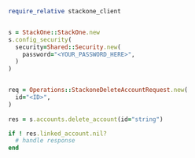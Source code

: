 <!-- Start SDK Example Usage [usage] -->
```ruby
require_relative stackone_client


s = StackOne::StackOne.new
s.config_security(
  security=Shared::Security.new(
    password="<YOUR_PASSWORD_HERE>",
  )
)


req = Operations::StackoneDeleteAccountRequest.new(
  id="<ID>",
)
    
res = s.accounts.delete_account(id="string")

if ! res.linked_account.nil?
  # handle response
end

```
<!-- End SDK Example Usage [usage] -->